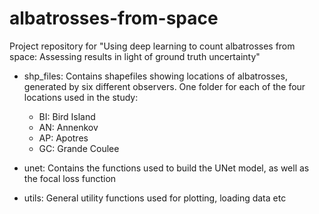 # albatrosses-from-space
Project repository for "Using deep learning to count albatrosses from space: Assessing results in light of ground truth uncertainty"

- shp_files: Contains shapefiles showing locations of albatrosses, generated by six different observers. One folder for each of the four locations used in the study:
  - BI: Bird Island
  - AN: Annenkov
  - AP: Apotres
  - GC: Grande Coulee
  
 - unet: Contains the functions used to build the UNet model, as well as the focal loss function
  
 - utils: General utility functions used for plotting, loading data etc
